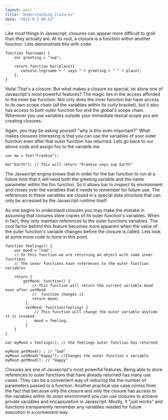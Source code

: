 ```yaml
---
layout: post
title: "Understanding Closures"
date: "2015-9-2 09:12"
---
```

Like most things in Javascript, closures can appear more difficult to grok than they actually are.  At its root, a closure is a function within another function. Lets demonstrate this with code.

```
function foo(name) {
    var greeting = "sup";

    return function bar(place){
       console.log(name + " says " + greeting + " " + place);
    };
}

```

Voila! That's a closure. But what makes a closure so special, let alone one of Javascript's most powerful features? The magic lies in the access afforded to the inner bar function.  Not only does the inner function bar have access to its own scope chain (all the variables within its curly bracket), but it also has access to both outer function foo and the global's scope chain.  Whenever you use variables outside your immediate lexical scope you are creating closures.


Again, you may be asking yourself "why is this even important?" What makes closures interesting is that you can use the variables of your outer function even after that outer function has returned. Lets go back to our above code and assign foo to the variable me.

```
var me = foo("Frankie");

me("Earth"); // This will return "Frankie says sup Earth"

```
The Javascript engine knows that in order for the bar function to run at a future time that it will need both the greeting variable and the name parameter within the foo function.  So it allows bar to inspect its environment and closes over the variables that it needs to remember for future use.  The references to these variables are closed in a special data structure that can only be accessed by the Javascript runtime itself.


As one begins to understand closures you may make the mistake in assuming that closures store copies of its outer function's variables. When in fact, they only maintain references to the outer functions variables. The cool factor behind this feature becomes more apparent when the value of the outer function's variable changes before the closure is called. Lets look at some more code to hone in this point.

```
function feelings() {
    var mood = "sad";
    // In this function we are returning an object with some inner functions
    // The inner functions have references to the outer function variables

    return {
        getMood: function() {
            // This function will return the current variable mood even after setMood
            //  function changes it
            return mood;
         },
         setMood: function(feeling) {
             // This function will change the outer variable anytime it is invoked
             mood = feeling;
         }
    }
}

var myMood = feelings(); // the feelings outer function has returned

myMood.getMood() ; // "Sad"
myMood.setMood("Happy"); //Changes the outer function's variable
myMood.getMood(); // "Happy"

```

Closures are one of Javascript's most powerful features. Being able to store references to outer functions that have already returned has many use cases. They can be a convenient way of reducing the the number of parameters passed to a function.  Another practical use case comes from the fact that because only the closure and only the closure has access to the variables within its outer environment you can use closures to achieve private variables and encapsulation in Javascript.  Mostly, it "just works" and functions transparently remember any variables needed for future execution in a convenient way.
